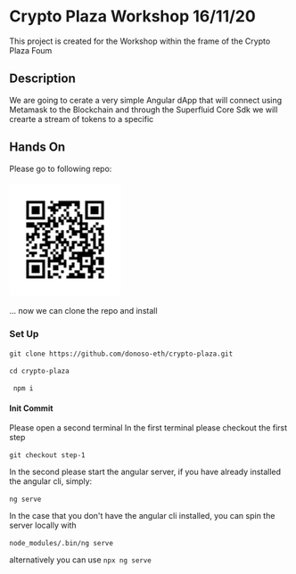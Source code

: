 # Crypto Plaza Workshop 16/11/20

This project is created for the Workshop within the frame of the Crypto Plaza Foum

## Description

We are going to cerate a very simple Angular dApp  that will connect using Metamask to the Blockchain and through the Superfluid Core Sdk we will crearte a stream of tokens to a specific 


## Hands On

Please go to following repo:
<h4><img align="center" height="200" src="src/assets/images/chart.png"></h4>

... now we can clone the repo and install

### Set Up

```git clone https://github.com/donoso-eth/crypto-plaza.git```

```cd crypto-plaza```

``` npm i```

#### Init Commit

Please open a second terminal
In the first terminal please checkout the first step

```git checkout step-1```

In the second please start the angular server, if you have already installed the angular cli, simply:

```ng serve```

In the case that you don't have the angular cli installed, you can spin the server locally with

```node_modules/.bin/ng serve```

alternatively you can use ```npx ng serve```


